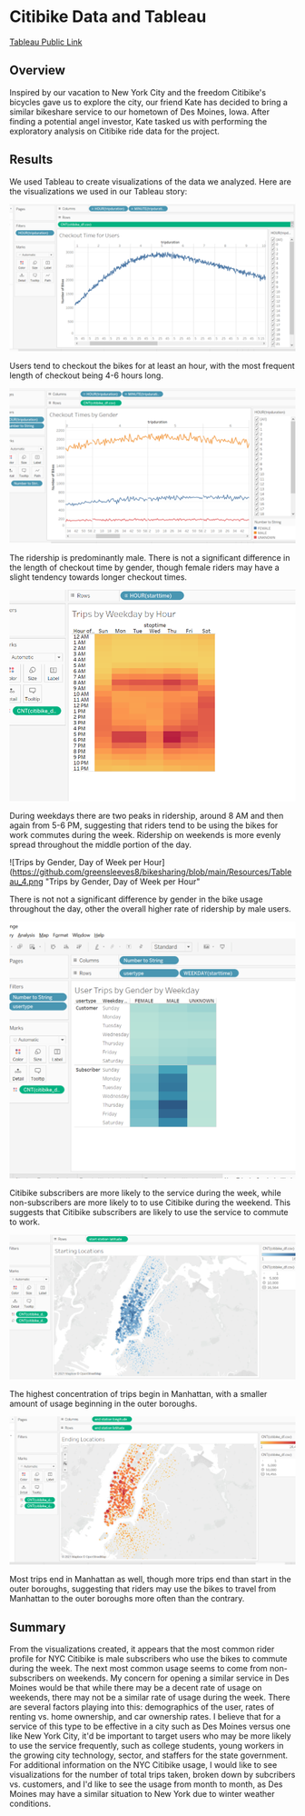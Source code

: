 # Citibike Data and Tableau

[Tableau Public Link](https://public.tableau.com/profile/cale.green#!/vizhome/CitiBikeModuleChallenge/CitibikeStory?publish=yes)

## Overview

Inspired by our vacation to New York City and the freedom Citibike's bicycles gave us to explore the city, 
our friend Kate has decided to bring a similar bikeshare service to our hometown of Des Moines, Iowa. After
finding a potential angel investor, Kate tasked us with performing the exploratory analysis on Citibike ride
data for the project. 

## Results

We used Tableau to create visualizations of the data we analyzed. Here are the visualizations we used in our 
Tableau story:

![Checkout Time/Tripduration](https://github.com/greensleeves8/bikesharing/blob/main/Resources/Tableau_1.png "Checkout Time")

Users tend to checkout the bikes for at least an hour, with the most frequent length of checkout being 4-6 
hours long.

![Checkout Time by Gender](https://github.com/greensleeves8/bikesharing/blob/main/Resources/Tableau_2.png "Checkout Time by Gender")

The ridership is predominantly male. There is not a significant difference in the length of checkout time
by gender, though female riders may have a slight tendency towards longer checkout times. 

![Trips by Day of the Week by Hour](https://github.com/greensleeves8/bikesharing/blob/main/Resources/Tableau_3.png "Trips by Day of Week by Hour")

During weekdays there are two peaks in ridership, around 8 AM and then again from 5-6 PM, suggesting that
riders tend to be using the bikes for work commutes during the week. Ridership on weekends is more evenly
spread throughout the middle portion of the day.

![Trips by Gender, Day of Week per Hour](https://github.com/greensleeves8/bikesharing/blob/main/Resources/Tableau_4.png "Trips by Gender, Day of Week per Hour"

There is not not a significant difference by gender in the bike usage throughout the day, other the overall
higher rate of ridership by male users. 

![Users Trips by Gender by Weekday](https://github.com/greensleeves8/bikesharing/blob/main/Resources/Tableau_5.png "User Trips by Gender by Weekday")

Citibike subscribers are more likely to the service during the week, while non-subscribers are more likely to
to use Citibike during the weekend. This suggests that Citibike subscribers are likely to use the service to 
commute to work. 

![Starting Locations](https://github.com/greensleeves8/bikesharing/blob/main/Resources/Tableau_6.png "Starting Locations")

The highest concentration of trips begin in Manhattan, with a smaller amount of usage beginning in the outer
boroughs. 

![Ending Locations](https://github.com/greensleeves8/bikesharing/blob/main/Resources/Tableau_7.png "Ending Locations")

Most trips end in Manhattan as well, though more trips end than start in the outer boroughs, suggesting that
riders may use the bikes to travel from Manhattan to the outer boroughs more often than the contrary. 

## Summary

From the visualizations created, it appears that the most common rider profile for NYC Citibike is male 
subscribers who use the bikes to commute during the week. The next most common usage seems to come from 
non-subscribers on weekends. My concern for opening a similar service in Des Moines would be that while
there may be a decent rate of usage on weekends, there may not be a similar rate of usage during the week. 
There are several factors playing into this: demographics of the user, rates of renting vs. home ownership,
and car ownership rates. I believe that for a service of this type to be effective in a city such as Des
Moines versus one like New York City, it'd be important to target users who may be more likely to use the 
service frequently, such as college students, young workers in the growing city technology, sector, and 
staffers for the state government. For additional information on the NYC Citibike usage, I would like to 
see visualizations for the number of total trips taken, broken down by subcribers vs. customers, and I'd 
like to see the usage from month to month, as Des Moines may have a similar situation to New York due to 
winter weather conditions. 


